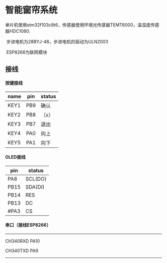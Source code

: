 # 智能窗帘系统

​       单片机使用stm32f103c8t6，传感器使用环境光传感器TEMT6000，温湿度传感器HDC1080.

​	步进电机为28BYJ-48，步进电机的驱动为ULN2003

​	ESP8266为联网模块

## 接线

#### 按键接线

| name | pin  | status |
| ---- | ---- | ------ |
| KEY1 | PB9  | 确认   |
| KEY2 | PB8  | （x）  |
| KEY3 | PB7  | 退出   |
| KEY4 | PA0  | 向上   |
| KEY5 | PA1  | 向下   |

#### OLED接线
| pin  | status  |
| ---- | ------- |
| PA8  | SCL(DO) |
| PB15 | SDA(DI) |
| PB14 | RES     |
| PB13 | DC      |
| #PA3 | CS      |

#### 串口（接线ESP8266）

---

CH340RXD	PA10

CH340TXD	PA9

---

